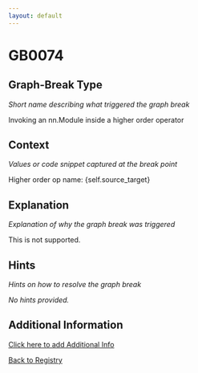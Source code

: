 ```yaml
---
layout: default
---
```

# GB0074

## Graph-Break Type
*Short name describing what triggered the graph break*

Invoking an nn.Module inside a higher order operator

## Context
*Values or code snippet captured at the break point*

Higher order op name: {self.source_target}

## Explanation
*Explanation of why the graph break was triggered*

This is not supported.

## Hints
*Hints on how to resolve the graph break*

*No hints provided.*


## Additional Information

<!-- ADDITIONAL INFORMATION START - Add custom information below this line -->

<!-- ADDITIONAL INFORMATION END -->


[Click here to add Additional Info](https://github.com/meta-pytorch/compile-graph-break-site/edit/main/docs/gb/gb0074.md)

[Back to Registry](../index.html)
